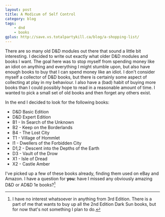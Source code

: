 ```yaml
---
layout: post
title: A Modicum of Self Control
category: blog
tags: 
    - dnd
    - books
gplus: http://save.vs.totalpartykill.ca/blog/a-shopping-list/
---
```


There are so many old D&D modules out there that sound a little bit interesting. I decided to write out exactly what older D&D modules and books I want. The goal here was to stop myself from spending money like an idiot on anything and everything I might stumble upon, but also have enough books to buy that I can spend money like an idiot. I don't consider myself a collector of D&D books, but there is certainly some aspect of collecting at play in my behaviour. I also have a (bad) habit of buying more books than I could possibly hope to read in a reasonable amount of time. I wanted to pick a small set of old books and then forget any others exist.

In the end I decided to look for the following books:

 * D&D Basic Edition
 * D&D Expert Edition
 * B1 - In Search of the Unknown
 * B2 - Keep on the Borderlands
 * B4 - The Lost City
 * T1 - Village of Hommlet
 * I1 - Dwellers of the Forbidden City
 * D1,2 - Descent into the Depths of the Earth
 * D3 - Vault of the Drow
 * X1 - Isle of Dread
 * X2 - Castle Amber

I've picked up a few of these books already, finding them used on eBay and Amazon. I have a question for **you**: have I missed any obviously amazing D&D or AD&D 1e books?[^1]

[^1]: I have no interest whatsoever in anything from 3rd Edition. There is a part of me that wants to buy up all the 2nd Edition Dark Sun books, but for now that's not something I plan to do.
